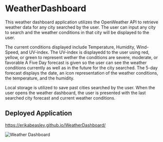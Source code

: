 # WeatherDashboard

This weather dashboard application utilizes the OpenWeather API to retrieve weather data for any city searched by the user. The user can input any city to search and the weather conditions in that city will be displayed to the user.

The current conditions displayed include Temperature, Humidity, Wind-Speed, and UV-index. The UV-index is displayedd to the user using red, yellow, or green to represent wether the conditions are severe, moderate, or favorable  A Five Day forecast is given so the user can see the weather conditions currently as well as in the future for the city searched. The 5-day forecast displays the date, an icon representation of the weather conditions, the temperature, and the humidity.

Local storage is utilized to save past cities searched by the user. When the user opens the weather dashboard, the user is presented with the last searched city forecast and current weather conditions.

## Deployed Application
https://erikabeasley.github.io/WeatherDashboard/

![Weather Dashboard]()
